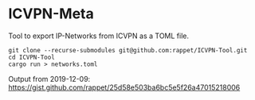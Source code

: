 ICVPN-Meta
===

Tool to export IP-Networks from ICVPN as a TOML file.

```shell script
git clone --recurse-submodules git@github.com:rappet/ICVPN-Tool.git
cd ICVPN-Tool
cargo run > networks.toml
```

Output from 2019-12-09: https://gist.github.com/rappet/25d58e503ba6bc5e5f26a47015218006